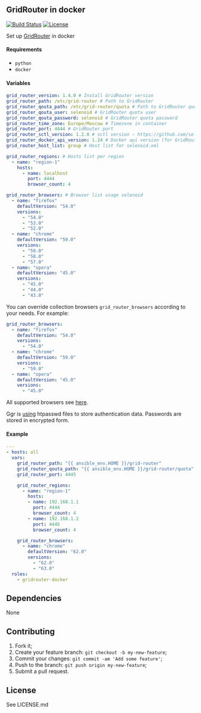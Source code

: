 ## GridRouter in docker
[![Build Status](https://travis-ci.org/iqoption/gridrouter-docker.svg?branch=add-travis)](https://travis-ci.org/iqoption/gridrouter-docker)
[![License](https://img.shields.io/badge/License-Apache%202.0-blue.svg)](https://opensource.org/licenses/Apache-2.0)

Set up [GridRouter](https://github.com/aerokube/ggr) in docker

#### Requirements

* `python`
* `docker`

#### Variables

```yaml
grid_router_version: 1.4.0 # Install GridRouter version
grid_router_path: /etc/grid-router # Path to GridRouter
grid_router_qouta_path: /etc/grid-router/quota # Path to GridRouter quota
grid_router_qouta_user: selenoid # GridRouter quota user
grid_router_qouta_password: selenoid # GridRouter quota password
grid_router_time_zone: Europe/Moscow # Timezone in container
grid_router_port: 4444 # GridRouter port
grid_router_sctl_version: 1.2.0 # sctl version — https://github.com/seleniumkit/sctl/releases
grid_router_docker_api_version: 1.24 # Docker api version (for GridRouter)
grid_router_host_list: group # Host list for selenoid.xml

grid_router_regions: # Hosts list per region
  - name: "region-1"
    hosts:
      - name: localhost
        port: 4444
        browser_count: 4

grid_router_browsers: # Browser list usage selenoid
  - name: "firefox"
    defaultVersion: "54.0"
    versions:
      - "54.0"
      - "53.0"
      - "52.0"
  - name: "chrome"
    defaultVersion: "59.0"
    versions:
      - "59.0"
      - "58.0"
      - "57.0"
  - name: "opera"
    defaultVersion: "45.0"
    versions:
      - "45.0"
      - "44.0"
      - "43.0"
```

You can override collection browsers `grid_router_browsers` according to your needs.
For example:
```yaml
grid_router_browsers:
  - name: "firefox"
    defaultVersion: "54.0"
    versions:
      - "54.0"
  - name: "chrome"
    defaultVersion: "59.0"
    versions:
      - "59.0"
  - name: "opera"
    defaultVersion: "45.0"
    versions:
      - "45.0"
```

All supported browsers see [here](https://github.com/aerokube/selenoid#ready-to-use-browser-images).

Ggr is [using](http://aerokube.com/ggr/latest/#_creating_users_file) htpasswd files to store authentication data. Passwords are stored in encrypted form.

#### Example

```yaml
---
- hosts: all
  vars:
    grid_router_path: "{{ ansible_env.HOME }}/grid-router"
    grid_router_qouta_path: "{{ ansible_env.HOME }}/grid-router/quota"
    grid_router_port: 4445

    grid_router_regions:
      - name: "region-1"
        hosts:
        - name: 192.168.1.1
          port: 4444
          browser_count: 4
        - name: 192.168.1.2
          port: 4445
          browser_count: 4            

    grid_router_browsers:
      - name: "chrome"
        defaultVersion: "62.0"
        versions:
          - "62.0"
          - "63.0"
  roles:
    - gridrouter-docker
```

## Dependencies
None

## Contributing
1. Fork it;
2. Create your feature branch: `git checkout -b my-new-feature`;
3. Commit your changes: `git commit -am 'Add some feature'`;
4. Push to the branch: `git push origin my-new-feature`;
5. Submit a pull request.

## License
See LICENSE.md

